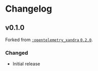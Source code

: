 # Changelog

## v0.1.0

Forked from [`:opentelemetry_xandra` `0.2.0`](https://github.com/open-telemetry/opentelemetry-erlang-contrib/releases/tag/opentelemetry-xandra-v0.2.0).

### Changed

- Initial release
